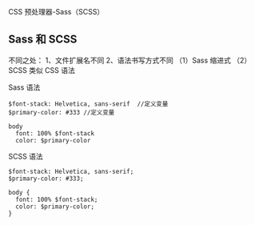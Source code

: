 CSS 预处理器-Sass（SCSS）

## Sass 和 SCSS 
不同之处：
1、文件扩展名不同
2、语法书写方式不同
（1）Sass 缩进式
（2）SCSS 类似 CSS 语法

Sass 语法
```
$font-stack: Helvetica, sans-serif  //定义变量
$primary-color: #333 //定义变量

body
  font: 100% $font-stack
  color: $primary-color
```

SCSS 语法
```
$font-stack: Helvetica, sans-serif;
$primary-color: #333;

body {
  font: 100% $font-stack;
  color: $primary-color;
}
```
